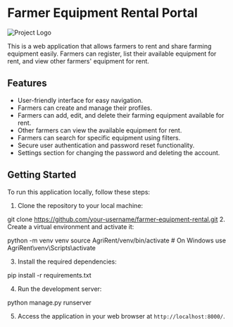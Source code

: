 # Farmer Equipment Rental Portal

![Project Logo](https://imagetolink.com/ib/u7YRfckarR.png)

This is a web application that allows farmers to rent and share farming equipment easily. Farmers can register, list their available equipment for rent, and view other farmers' equipment for rent.

## Features

- User-friendly interface for easy navigation.
- Farmers can create and manage their profiles.
- Farmers can add, edit, and delete their farming equipment available for rent.
- Other farmers can view the available equipment for rent.
- Farmers can search for specific equipment using filters.
- Secure user authentication and password reset functionality.
- Settings section for changing the password and deleting the account.

## Getting Started

To run this application locally, follow these steps:

1. Clone the repository to your local machine:

git clone https://github.com/your-username/farmer-equipment-rental.git
2. Create a virtual environment and activate it:

python -m venv venv
source AgriRent/venv/bin/activate # On Windows use AgriRent\venv\Scripts\activate

3. Install the required dependencies:

pip install -r requirements.txt

4. Run the development server:

python manage.py runserver

5. Access the application in your web browser at `http://localhost:8000/`.
